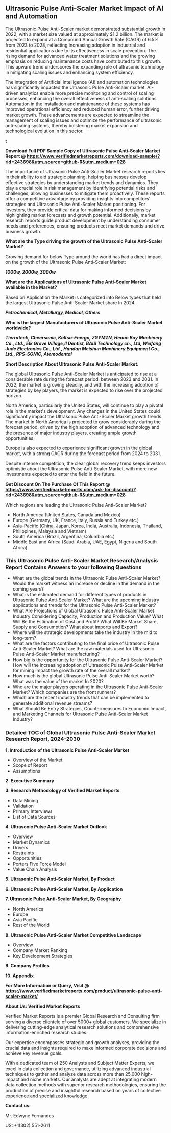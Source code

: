 <h2>Ultrasonic Pulse Anti-Scaler Market Impact of AI and Automation</h2><p>The Ultrasonic Pulse Anti-Scaler market demonstrated substantial growth in 2022, with a market size valued at approximately $1.2 billion. The market is projected to expand at a Compound Annual Growth Rate (CAGR) of 6.5% from 2023 to 2028, reflecting increasing adoption in industrial and residential applications due to its effectiveness in scale prevention. The rising demand for advanced water treatment solutions and the growing emphasis on reducing maintenance costs have contributed to this growth. This upward trend underscores the expanding role of ultrasonic technology in mitigating scaling issues and enhancing system efficiency.</p><p>The integration of Artificial Intelligence (AI) and automation technologies has significantly impacted the Ultrasonic Pulse Anti-Scaler market. AI-driven analytics enable more precise monitoring and control of scaling processes, enhancing the overall effectiveness of anti-scaling solutions. Automation in the installation and maintenance of these systems has improved operational efficiency and reduced human error, further driving market growth. These advancements are expected to streamline the management of scaling issues and optimize the performance of ultrasonic anti-scaling systems, thereby bolstering market expansion and technological evolution in this sector.</p>t</p><p id="" class=""><strong>Download Full PDF Sample Copy of Ultrasonic Pulse Anti-Scaler Market Report @ <a href="https://www.verifiedmarketreports.com/download-sample/?rid=243698&utm_source=github-R&utm_medium=028" target="_blank">https://www.verifiedmarketreports.com/download-sample/?rid=243698&utm_source=github-R&utm_medium=028</a></strong></p><p>The importance of&nbsp;Ultrasonic Pulse Anti-Scaler Market research reports lies in their ability to aid strategic planning, helping businesses develop effective strategies by understanding market trends and dynamics. They play a crucial role in risk management by identifying potential risks and challenges, allowing businesses to mitigate them proactively. These reports offer a competitive advantage by providing insights into competitors' strategies and Ultrasonic Pulse Anti-Scaler Market positioning. For investors, they provide critical data for making informed decisions by highlighting market forecasts and growth potential. Additionally, market research reports guide product development by understanding consumer needs and preferences, ensuring products meet market demands and drive business growth.</p><p><strong>What are the&nbsp;Type driving the growth of the Ultrasonic Pulse Anti-Scaler Market?</strong></p><p id="" class="">Growing demand for below Type around the world has had a direct impact on the growth of the Ultrasonic Pulse Anti-Scaler Market:</p><em><strong>1000w, 2000w, 3000w</strong></em></p><strong>What are the&nbsp;Applications&nbsp;of Ultrasonic Pulse Anti-Scaler Market available in the Market?</strong></p><p id="" class="">Based on Application the Market is categorized into Below types that held the largest Ultrasonic Pulse Anti-Scaler Market share In 2024.</p><em><strong>Petrochemical, Metallurgy, Medical, Others</strong></em></p><strong>Who is the largest Manufacturers of Ultrasonic Pulse Anti-Scaler Market worldwide?</strong></p><p><em><strong>Tierratech, Cheersonic, Koltso-Energo, ZGYMZN, Henan Boy Machinery Co., Ltd., Elk Grove Village,Il Dentist, BAIS Technology cn., Ltd, Weifang Jude Electronics Co., Ltd., Handan Meishun Machinery Equipment Co., Ltd., RPS-SONIC, Atomodental</strong></em></p><p id="" class=""><strong>Short Description About Ultrasonic Pulse Anti-Scaler Market:</strong></p><p>The global Ultrasonic Pulse Anti-Scaler Market is anticipated to rise at a considerable rate during the forecast period, between 2023 and 2031. In 2022, the market is growing steadily, and with the increasing adoption of strategies by key players, the market is expected to rise over the projected horizon.</p><p>North America, particularly the United States, will continue to play a pivotal role in the market's development. Any changes in the United States could significantly impact the Ultrasonic Pulse Anti-Scaler Market growth trends. The market in North America is projected to grow considerably during the forecast period, driven by the high adoption of advanced technology and the presence of major industry players, creating ample growth opportunities.</p><p>Europe is also expected to experience significant growth in the global market, with a strong CAGR during the forecast period from 2024 to 2031.</p><p>Despite intense competition, the clear global recovery trend keeps investors optimistic about the Ultrasonic Pulse Anti-Scaler Market, with more new investments expected to enter the field in the future.</p><p id="" class=""><strong>Get Discount On The Purchase Of This Report @ <a href="https://www.verifiedmarketreports.com/ask-for-discount/?rid=243698&utm_source=github-R&utm_medium=028" target="_blank">https://www.verifiedmarketreports.com/ask-for-discount/?rid=243698&utm_source=github-R&utm_medium=028</a></strong></p>Which regions are leading the Ultrasonic Pulse Anti-Scaler Market?</p><ul><li>North America (United States, Canada and Mexico)</li><li>Europe (Germany, UK, France, Italy, Russia and Turkey etc.)</li><li>Asia-Pacific (China, Japan, Korea, India, Australia, Indonesia, Thailand, Philippines, Malaysia and Vietnam)</li><li>South America (Brazil, Argentina, Columbia etc.)</li><li>Middle East and Africa (Saudi Arabia, UAE, Egypt, Nigeria and South Africa)</li></ul><h3 id="" class="">This Ultrasonic Pulse Anti-Scaler Market Research/Analysis Report Contains Answers to your following Questions</h3><ul><li>What are the global trends in the Ultrasonic Pulse Anti-Scaler Market? Would the market witness an increase or decline in the demand in the coming years?</li><li>What is the estimated demand for different types of products in Ultrasonic Pulse Anti-Scaler Market? What are the upcoming industry applications and trends for the Ultrasonic Pulse Anti-Scaler Market?</li><li>What Are Projections of Global Ultrasonic Pulse Anti-Scaler Market Industry Considering Capacity, Production and Production Value? What Will Be the Estimation of Cost and Profit? What Will Be Market Share, Supply and Consumption? What about imports and Export?</li><li>Where will the strategic developments take the industry in the mid to long-term?</li><li>What are the factors contributing to the final price of Ultrasonic Pulse Anti-Scaler Market? What are the raw materials used for Ultrasonic Pulse Anti-Scaler Market manufacturing?</li><li>How big is the opportunity for the Ultrasonic Pulse Anti-Scaler Market? How will the increasing adoption of Ultrasonic Pulse Anti-Scaler Market for mining impact the growth rate of the overall market?</li><li>How much is the global Ultrasonic Pulse Anti-Scaler Market worth? What was the value of the market In 2020?</li><li>Who are the major players operating in the Ultrasonic Pulse Anti-Scaler Market? Which companies are the front runners?</li><li>Which are the recent industry trends that can be implemented to generate additional revenue streams?</li><li>What Should Be Entry Strategies, Countermeasures to Economic Impact, and Marketing Channels for Ultrasonic Pulse Anti-Scaler Market Industry?</li></ul><h3 id="" class="">Detailed TOC of Global Ultrasonic Pulse Anti-Scaler Market Research Report, 2024-2030</h3><p id="" class=""><strong>1. Introduction of the Ultrasonic Pulse Anti-Scaler Market</strong></p><ul><li>Overview of the Market</li><li>Scope of Report</li><li>Assumptions</li></ul><p id="" class=""><strong>2. Executive Summary</strong></p><p id="" class=""><strong>3. Research Methodology of Verified Market Reports</strong></p><ul><li>Data Mining</li><li>Validation</li><li>Primary Interviews</li><li>List of Data Sources</li></ul><p id="" class=""><strong>4. Ultrasonic Pulse Anti-Scaler Market Outlook</strong></p><ul><li>Overview</li><li>Market Dynamics</li><li>Drivers</li><li>Restraints</li><li>Opportunities</li><li>Porters Five Force Model</li><li>Value Chain Analysis</li></ul><p id="" class=""><strong>5. Ultrasonic Pulse Anti-Scaler Market, By Product</strong></p><p id="" class=""><strong>6. Ultrasonic Pulse Anti-Scaler Market, By Application</strong></p><p id="" class=""><strong>7. Ultrasonic Pulse Anti-Scaler Market, By Geography</strong></p><ul><li>North America</li><li>Europe</li><li>Asia Pacific</li><li>Rest of the World</li></ul><p id="" class=""><strong>8. Ultrasonic Pulse Anti-Scaler Market Competitive Landscape</strong></p><ul><li>Overview</li><li>Company Market Ranking</li><li>Key Development Strategies</li></ul><p id="" class=""><strong>9. Company Profiles</strong></p><p id="" class=""><strong>10. Appendix</strong></p><p id="" class=""><strong>For More Information or Query, Visit @ <a href="https://www.verifiedmarketreports.com/product/ultrasonic-pulse-anti-scaler-market/" target="_blank">https://www.verifiedmarketreports.com/product/ultrasonic-pulse-anti-scaler-market/</a></strong></p><p id="" class=""><strong>About Us: Verified Market Reports</strong></p><p id="" class="">Verified Market Reports is a premier Global Research and Consulting firm serving a diverse clientele of over 5000+ global customers. We specialize in delivering cutting-edge analytical research solutions and comprehensive information-enriched research studies.</p><p id="" class="">Our expertise encompasses strategic and growth analyses, providing the crucial data and insights required to make informed corporate decisions and achieve key revenue goals.</p><p id="" class="">With a dedicated team of 250 Analysts and Subject Matter Experts, we excel in data collection and governance, utilizing advanced industrial techniques to gather and analyze data across more than 25,000 high-impact and niche markets. Our analysts are adept at integrating modern data collection methods with superior research methodologies, ensuring the production of precise and insightful research based on years of collective experience and specialized knowledge.</p><p id="" class=""><strong>Contact us:</strong></p><p id="" class="">Mr. Edwyne Fernandes</p><p id="" class="">US: +1(302) 551-2611</p>